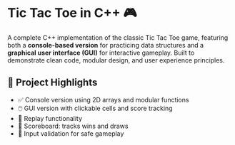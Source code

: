 # Tic Tac Toe in C++ 🎮

A complete C++ implementation of the classic Tic Tac Toe game, featuring both a **console-based version** for practicing data structures and a **graphical user interface (GUI)** for interactive gameplay. Built to demonstrate clean code, modular design, and user experience principles.

## 🧠 Project Highlights

- ✅ Console version using 2D arrays and modular functions
- 🖱️ GUI version with clickable cells and score tracking
- 🔁 Replay functionality
- 🧮 Scoreboard: tracks wins and draws
- 🚫 Input validation for safe gameplay
